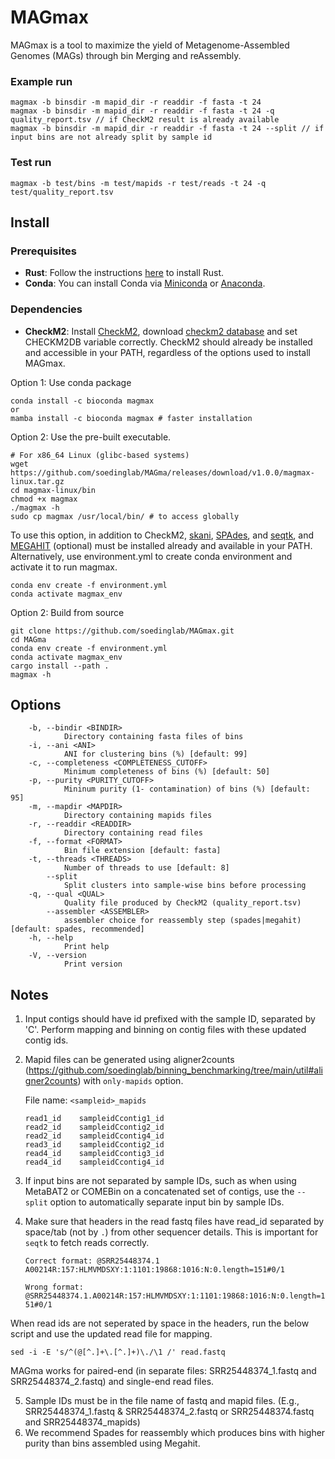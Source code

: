 # MAGmax
MAGmax is a tool to maximize the yield of Metagenome-Assembled Genomes (MAGs) through bin Merging and reAssembly.

### Example run

    magmax -b binsdir -m mapid_dir -r readdir -f fasta -t 24
    magmax -b binsdir -m mapid_dir -r readdir -f fasta -t 24 -q quality_report.tsv // if CheckM2 result is already available
    magmax -b binsdir -m mapid_dir -r readdir -f fasta -t 24 --split // if input bins are not already split by sample id 

### Test run
    magmax -b test/bins -m test/mapids -r test/reads -t 24 -q test/quality_report.tsv

## Install
### Prerequisites

- **Rust**: Follow the instructions [here](https://www.rust-lang.org/tools/install) to install Rust.
- **Conda**: You can install Conda via [Miniconda](https://docs.conda.io/en/latest/miniconda.html) or [Anaconda](https://www.anaconda.com/products/distribution).

### Dependencies

- **CheckM2**: Install [CheckM2](https://github.com/chklovski/CheckM2), download [checkm2 database](https://zenodo.org/api/records/14897628/files/checkm2_database.tar.gz/content) and set CHECKM2DB variable correctly. CheckM2 should already be installed and accessible in your PATH, regardless of the options used to install MAGmax.

Option 1: Use conda package

    conda install -c bioconda magmax
    or
    mamba install -c bioconda magmax # faster installation

Option 2: Use the pre-built executable.

    # For x86_64 Linux (glibc-based systems)
    wget https://github.com/soedinglab/MAGma/releases/download/v1.0.0/magmax-linux.tar.gz
    cd magmax-linux/bin
    chmod +x magmax
    ./magmax -h
    sudo cp magmax /usr/local/bin/ # to access globally

To use this option, in addition to CheckM2, [skani](https://github.com/bluenote-1577/skani), [SPAdes](https://github.com/ablab/spades), and [seqtk](https://github.com/lh3/seqtk), and [MEGAHIT](https://github.com/voutcn/megahit) (optional) must be installed already and available in your PATH. Alternatively, use environment.yml to create conda environment and activate it to run magmax.

    conda env create -f environment.yml
    conda activate magmax_env

Option 2: Build from source

    git clone https://github.com/soedinglab/MAGmax.git
    cd MAGma
    conda env create -f environment.yml
    conda activate magmax_env
    cargo install --path .
    magmax -h


## Options
        -b, --bindir <BINDIR>
                Directory containing fasta files of bins
        -i, --ani <ANI>
                ANI for clustering bins (%) [default: 99]
        -c, --completeness <COMPLETENESS_CUTOFF>
                Minimum completeness of bins (%) [default: 50]
        -p, --purity <PURITY_CUTOFF>
                Mininum purity (1- contamination) of bins (%) [default: 95]
        -m, --mapdir <MAPDIR>
                Directory containing mapids files
        -r, --readdir <READDIR>
                Directory containing read files
        -f, --format <FORMAT>
                Bin file extension [default: fasta]
        -t, --threads <THREADS>
                Number of threads to use [default: 8]
            --split
                Split clusters into sample-wise bins before processing
        -q, --qual <QUAL>
                Quality file produced by CheckM2 (quality_report.tsv)
            --assembler <ASSEMBLER>
                assembler choice for reassembly step (spades|megahit) [default: spades, recommended]
        -h, --help
                Print help
        -V, --version
                Print version


## Notes
1. Input contigs should have id prefixed with the sample ID, separated by 'C'. Perform mapping and binning on contig files with these updated contig ids.
2. Mapid files can be generated using aligner2counts (https://github.com/soedinglab/binning_benchmarking/tree/main/util#aligner2counts) with `only-mapids` option.

    File name: `<sampleid>_mapids`
    ```
    read1_id    sampleidCcontig1_id
    read2_id    sampleidCcontig2_id
    read2_id    sampleidCcontig4_id
    read3_id    sampleidCcontig2_id
    read4_id    sampleidCcontig3_id
    read4_id    sampleidCcontig4_id
    ```

3. If input bins are not separated by sample IDs, such as when using MetaBAT2 or COMEBin on a concatenated set of contigs, use the `--split` option to automatically separate input bin by sample IDs.
4. Make sure that headers in the read fastq files have read_id separated by space/tab (not by `.`) from other sequencer details. This is important for `seqtk` to fetch reads correctly.

    `Correct format: @SRR25448374.1 A00214R:157:HLMVMDSXY:1:1101:19868:1016:N:0.length=151#0/1`

    `Wrong format: @SRR25448374.1.A00214R:157:HLMVMDSXY:1:1101:19868:1016:N:0.length=151#0/1`

When read ids are not seperated by space in the headers, run the below script and use the updated read file for mapping.
 
    sed -i -E 's/^(@[^.]+\.[^.]+)\./\1 /' read.fastq

MAGma works for paired-end (in separate files: SRR25448374_1.fastq and SRR25448374_2.fastq) and single-end read files.

5. Sample IDs must be in the file name of fastq and mapid files. (E.g., SRR25448374_1.fastq & SRR25448374_2.fastq or SRR25448374.fastq and SRR25448374_mapids)
6. We recommend Spades for reassembly which produces bins with higher purity than bins assembled using Megahit.
